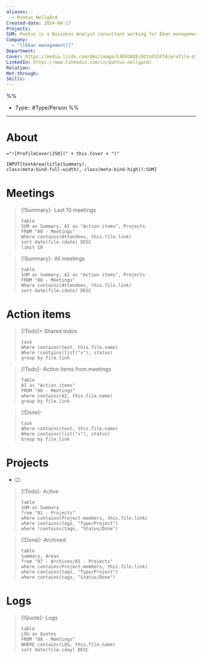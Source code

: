 ```yaml
---
aliases:
  - Pontus Nellgård
Created-date: 2024-04-27
Projects: 
SUM: Pontus is a Business Analyst consultant working for Ekan management. He is a Civil-engineer and has a great interest in technology and IT.
Company:
  - "[[Ekan management]]"
Department: 
Cover: https://media.licdn.com/dms/image/C4E03AQEz92tnXS5FfA/profile-displayphoto-shrink_400_400/0/1636700036857?e=1719446400&v=beta&t=Q5wjcC4XCP-Dvwe6Ds7G-iRy-GaAYniocXCSw_FiPFM
LinkedIn: https://www.linkedin.com/in/pontus-nellgard/
Relation: 
Met-through: 
Skills:
---
```

%%
- Type:: #Type/Person 
%%
___
# About
`="![ProfileCover|250](" + this.Cover + ")"`

```meta-bind
INPUT[textArea(title(Summary), 
class(meta-bind-full-width), class(meta-bind-high)):SUM]
```
# Meetings
> [!Summary]- Last 10 meetings
> ```dataview
> table
> SUM as Summary, AI as "Action items", Projects
> FROM "08 - Meetings"
> Where contains(Attendees, this.file.link)
> sort date(file.cdate) DESC
> limit 10
> ```

> [!Summary]- All meetings
> ```dataview
> table
> SUM as Summary, AI as "Action items", Projects
> FROM "08 - Meetings"
> Where contains(Attendees, this.file.link)
> sort date(file.cdate) DESC
> ```
# Action items
> [!Todo]+ Shared todos
> ```dataview
> task
> Where contains(text, this.file.name)
> Where !contains(list("x"), status)
> group by file.link
> ```
 
> [!Todo]- Action items from meetings
> ```dataview
> Table
> AI as "Action items"
> FROM "08 - Meetings"
> where contains(AI, this.file.name)
> group by file.link
> ```

> [!Done]-
> ```dataview
> task
> Where contains(text, this.file.name)
> Where contains(list("x"), status)
> Group by file.link
> ```
# Projects

- [ ] 

> [!Todo]- Active
> ```dataview
> table
> SUM as Summary
> from "01 - Projects"
> where contains(Project-members, this.file.link)
> where contains(tags, "Type/Project")
> where !contains(tags, "Status/Done")
> ```

> [!Done]- Archived
> ```dataview
> table
> Summary, Areas
> from "07 - Archives/01 - Projects"
> where contains(Project-members, this.file.link)
> where contains(tags, "Type/Project")
> where contains(tags, "Status/Done")
> ```
# Logs
> [!Quote]- Logs
> ```dataview
> table
> LOG as Quotes
> FROM "08 - Meetings"
> WHERE contains(LOG, this.file.name)
> sort date(file.cday) DESC
> ```

